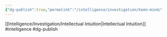 ```yaml
---
{"dg-publish":true,"permalink":"/intelligence/investigation/keen-mind/"}
---
```


[[Intelligence/Investigation/Intellectual Intuition\|Intellectual Intuition]]
#intelligence #dg-publish